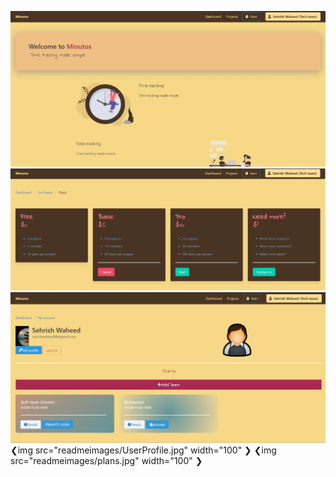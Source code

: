 ![](readmeimages/Welcome.jpg)
![](readmeimages/plans.jpg)
![](readmeimages/UserProfile.jpg)
❮img src="readmeimages/UserProfile.jpg" width="100" ❯
❮img src="readmeimages/plans.jpg" width="100" ❯
